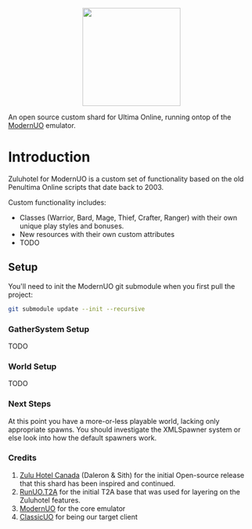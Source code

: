 <p align="center">
    <img src="https://i.imgur.com/KNDuNQs.png" width="200" height="200" >
</p>

An open source custom shard for Ultima Online, running ontop of the [ModernUO](https://github.com/modernuo/ModernUO/) emulator.

# Introduction

Zuluhotel for ModernUO is a custom set of functionality based on the old Penultima Online scripts that date back to 2003.

Custom functionality includes:

 - Classes (Warrior, Bard, Mage, Thief, Crafter, Ranger) with their own unique play styles and bonuses.
 - New resources with their own custom attributes
 - TODO
 
## Setup

You'll need to init the ModernUO git submodule when you first pull the project:
```bash
git submodule update --init --recursive
```

### GatherSystem Setup

TODO

### World Setup

TODO

### Next Steps

At this point you have a more-or-less playable world, lacking only appropriate spawns.  You should investigate the XMLSpawner system or else look into how the default spawners work.

### Credits

1. [Zulu Hotel Canada](https://zuluhotel.ca/) (Daleron & Sith) for the initial Open-source release that this shard has been inspired and continued.
2. [RunUO.T2A](https://github.com/Grimoric/RunUO.T2A) for the initial T2A base that was used for layering on the Zuluhotel features.
3. [ModernUO](https://github.com/modernuo/ModernUO/) for the core emulator
4. [ClassicUO](https://github.com/andreakarasho/ClassicUO) for being our target client